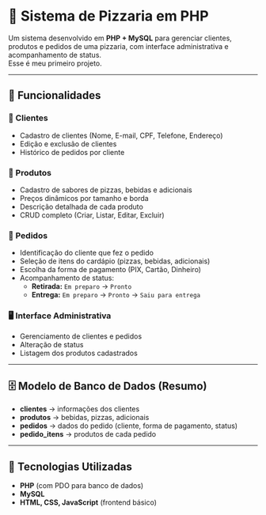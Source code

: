 # 🍕 Sistema de Pizzaria em PHP

Um sistema desenvolvido em **PHP + MySQL** para gerenciar clientes, produtos e pedidos de uma pizzaria, com interface administrativa e acompanhamento de status.    
Esse é meu primeiro projeto.

---

## 📌 Funcionalidades

### 👤 Clientes
- Cadastro de clientes (Nome, E-mail, CPF, Telefone, Endereço)
- Edição e exclusão de clientes
- Histórico de pedidos por cliente

### 🍕 Produtos
- Cadastro de sabores de pizzas, bebidas e adicionais
- Preços dinâmicos por tamanho e borda
- Descrição detalhada de cada produto
- CRUD completo (Criar, Listar, Editar, Excluir)

### 🛒 Pedidos
- Identificação do cliente que fez o pedido
- Seleção de itens do cardápio (pizzas, bebidas, adicionais)
- Escolha da forma de pagamento (PIX, Cartão, Dinheiro)
- Acompanhamento de status:
  - **Retirada:** `Em preparo` → `Pronto`
  - **Entrega:** `Em preparo` → `Pronto` → `Saiu para entrega`

### 🖥️ Interface Administrativa
- Gerenciamento de clientes e pedidos
- Alteração de status
- Listagem dos produtos cadastrados

---

## 🗄️ Modelo de Banco de Dados (Resumo)

- **clientes** → informações dos clientes  
- **produtos** → bebidas, pizzas, adicionais  
- **pedidos** → dados do pedido (cliente, forma de pagamento, status)  
- **pedido_itens** → produtos de cada pedido  

---

## 🚀 Tecnologias Utilizadas
- **PHP** (com PDO para banco de dados)  
- **MySQL**  
- **HTML, CSS, JavaScript** (frontend básico)

